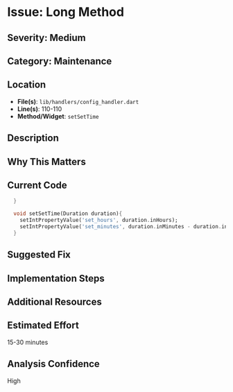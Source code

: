 # Issue: Long Method

## Severity: Medium

## Category: Maintenance

## Location
- **File(s)**: `lib/handlers/config_handler.dart`
- **Line(s)**: 110-110
- **Method/Widget**: `setSetTime`

## Description


## Why This Matters


## Current Code
```dart
  }

  void setSetTime(Duration duration){
    setIntPropertyValue('set_hours', duration.inHours);
    setIntPropertyValue('set_minutes', duration.inMinutes - duration.inHours*60);
  }
```

## Suggested Fix


## Implementation Steps


## Additional Resources


## Estimated Effort
15-30 minutes

## Analysis Confidence
High
